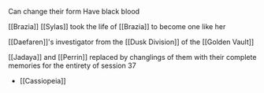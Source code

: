 Can change their form
Have black blood

[[Brazia]]
[[Sylas]] took the life of [[Brazia]] to become one like her

[[Daefaren]]'s investigator from the [[Dusk Division]] of the  [[Golden Vault]] 

[[Jadaya]] and [[Perrin]] replaced by changlings of them with their complete memories for the entirety of session 37
- [[Cassiopeia]]

